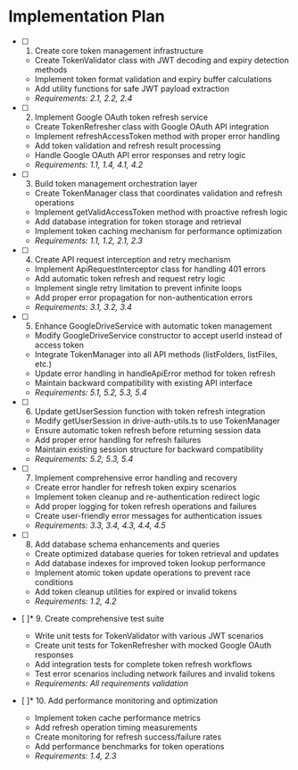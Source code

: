 # Implementation Plan

- [ ] 1. Create core token management infrastructure
  - Create TokenValidator class with JWT decoding and expiry detection methods
  - Implement token format validation and expiry buffer calculations
  - Add utility functions for safe JWT payload extraction
  - _Requirements: 2.1, 2.2, 2.4_

- [ ] 2. Implement Google OAuth token refresh service
  - Create TokenRefresher class with Google OAuth API integration
  - Implement refreshAccessToken method with proper error handling
  - Add token validation and refresh result processing
  - Handle Google OAuth API error responses and retry logic
  - _Requirements: 1.1, 1.4, 4.1, 4.2_

- [ ] 3. Build token management orchestration layer
  - Create TokenManager class that coordinates validation and refresh operations
  - Implement getValidAccessToken method with proactive refresh logic
  - Add database integration for token storage and retrieval
  - Implement token caching mechanism for performance optimization
  - _Requirements: 1.1, 1.2, 2.1, 2.3_

- [ ] 4. Create API request interception and retry mechanism
  - Implement ApiRequestInterceptor class for handling 401 errors
  - Add automatic token refresh and request retry logic
  - Implement single retry limitation to prevent infinite loops
  - Add proper error propagation for non-authentication errors
  - _Requirements: 3.1, 3.2, 3.4_

- [ ] 5. Enhance GoogleDriveService with automatic token management
  - Modify GoogleDriveService constructor to accept userId instead of access token
  - Integrate TokenManager into all API methods (listFolders, listFiles, etc.)
  - Update error handling in handleApiError method for token refresh
  - Maintain backward compatibility with existing API interface
  - _Requirements: 5.1, 5.2, 5.3, 5.4_

- [ ] 6. Update getUserSession function with token refresh integration
  - Modify getUserSession in drive-auth-utils.ts to use TokenManager
  - Ensure automatic token refresh before returning session data
  - Add proper error handling for refresh failures
  - Maintain existing session structure for backward compatibility
  - _Requirements: 5.2, 5.3, 5.4_

- [ ] 7. Implement comprehensive error handling and recovery
  - Create error handler for refresh token expiry scenarios
  - Implement token cleanup and re-authentication redirect logic
  - Add proper logging for token refresh operations and failures
  - Create user-friendly error messages for authentication issues
  - _Requirements: 3.3, 3.4, 4.3, 4.4, 4.5_

- [ ] 8. Add database schema enhancements and queries
  - Create optimized database queries for token retrieval and updates
  - Add database indexes for improved token lookup performance
  - Implement atomic token update operations to prevent race conditions
  - Add token cleanup utilities for expired or invalid tokens
  - _Requirements: 1.2, 4.2_

- [ ]* 9. Create comprehensive test suite
  - Write unit tests for TokenValidator with various JWT scenarios
  - Create unit tests for TokenRefresher with mocked Google OAuth responses
  - Add integration tests for complete token refresh workflows
  - Test error scenarios including network failures and invalid tokens
  - _Requirements: All requirements validation_

- [ ]* 10. Add performance monitoring and optimization
  - Implement token cache performance metrics
  - Add refresh operation timing measurements
  - Create monitoring for refresh success/failure rates
  - Add performance benchmarks for token operations
  - _Requirements: 1.4, 2.3_